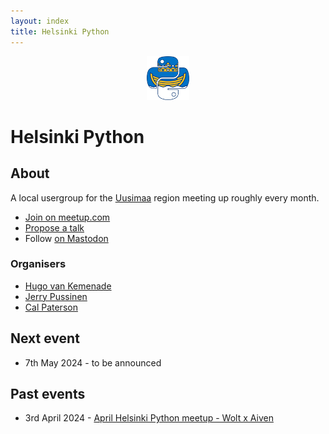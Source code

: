 ```yaml
---
layout: index
title: Helsinki Python
---
```


<div align="center"><img
src="https://raw.githubusercontent.com/helsinki-python/logo/main/HelPy.svg"
alt="Helsinki Python logo"
style="height: 5em"></div>

<h1>Helsinki Python</h1>

## About

A local usergroup for the [Uusimaa](https://en.wikipedia.org/wiki/Uusimaa)
region meeting up roughly every month.

- [Join on meetup.com](https://www.meetup.com/helpy-meetups/)
- [Propose a talk](https://forms.gle/KjZVgeMGHRd5ECCJ9)
- Follow <a rel="me" href="https://fosstodon.org/@HelPy">on Mastodon</a>

### Organisers

- [Hugo van Kemenade](https://github.com/hugovk)
- [Jerry Pussinen](https://github.com/jerry-git)
- [Cal Paterson](https://github.com/calpaterson)

## Next event

- 7th May 2024 - to be announced

## Past events

- 3rd April 2024 - [April Helsinki Python meetup - Wolt x
  Aiven](https://www.meetup.com/helpy-meetups/events/299649951/)
